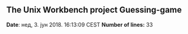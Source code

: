 ## The Unix Workbench project Guessing-game
**Date**: нед,  3. јун 2018.  16:13:09 CEST
**Number of lines:** 33
